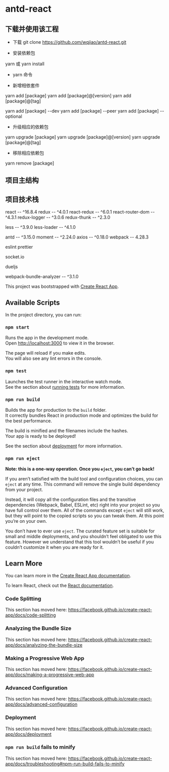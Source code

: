# antd-react

## 下载并使用该工程

* 下载
git clone https://github.com/wqjiao/antd-react.git

* 安装依赖包

yarn 或 yarn install

* yarn 命令

- 新增相依套件

yarn add [package]
yarn add [package]@[version]
yarn add [package]@[tag]

yarn add [package] --dev <!-- devDependencies -->
yarn add [package] --peer <!-- peerDependencies -->
yarn add [package] --optional <!-- optionalDependencies -->

- 升级相应的依赖包

yarn upgrade [package]
yarn upgrade [package]@[version]
yarn upgrade [package]@[tag]

- 移除相应依赖包

yarn remove [package]

## 项目主结构


## 项目技术栈

react -- ^16.8.4
redux -- ^4.0.1
react-redux -- ^6.0.1
react-router-dom -- ^4.3.1
redux-logger -- ^3.0.6
redux-thunk -- ^2.3.0

<!-- css 工具 -->
less -- ^3.9.0
less-loader -- ^4.1.0

antd -- ^3.15.0
moment -- ^2.24.0
axios -- ^0.18.0
webpack -- 4.28.3

<!-- 代码格式化 -->
eslint
prettier

<!-- socket 消息通知 -->
socket.io
<!-- DuelJS 通信 -->
dueljs

<!-- 代码分析工具 -->
webpack-bundle-analyzer -- ^3.1.0


This project was bootstrapped with [Create React App](https://github.com/facebook/create-react-app).

## Available Scripts

In the project directory, you can run:

### `npm start`

Runs the app in the development mode.<br>
Open [http://localhost:3000](http://localhost:3000) to view it in the browser.

The page will reload if you make edits.<br>
You will also see any lint errors in the console.

### `npm test`

Launches the test runner in the interactive watch mode.<br>
See the section about [running tests](https://facebook.github.io/create-react-app/docs/running-tests) for more information.

### `npm run build`

Builds the app for production to the `build` folder.<br>
It correctly bundles React in production mode and optimizes the build for the best performance.

The build is minified and the filenames include the hashes.<br>
Your app is ready to be deployed!

See the section about [deployment](https://facebook.github.io/create-react-app/docs/deployment) for more information.

### `npm run eject`

**Note: this is a one-way operation. Once you `eject`, you can’t go back!**

If you aren’t satisfied with the build tool and configuration choices, you can `eject` at any time. This command will remove the single build dependency from your project.

Instead, it will copy all the configuration files and the transitive dependencies (Webpack, Babel, ESLint, etc) right into your project so you have full control over them. All of the commands except `eject` will still work, but they will point to the copied scripts so you can tweak them. At this point you’re on your own.

You don’t have to ever use `eject`. The curated feature set is suitable for small and middle deployments, and you shouldn’t feel obligated to use this feature. However we understand that this tool wouldn’t be useful if you couldn’t customize it when you are ready for it.

## Learn More

You can learn more in the [Create React App documentation](https://facebook.github.io/create-react-app/docs/getting-started).

To learn React, check out the [React documentation](https://reactjs.org/).

### Code Splitting

This section has moved here: https://facebook.github.io/create-react-app/docs/code-splitting

### Analyzing the Bundle Size

This section has moved here: https://facebook.github.io/create-react-app/docs/analyzing-the-bundle-size

### Making a Progressive Web App

This section has moved here: https://facebook.github.io/create-react-app/docs/making-a-progressive-web-app

### Advanced Configuration

This section has moved here: https://facebook.github.io/create-react-app/docs/advanced-configuration

### Deployment

This section has moved here: https://facebook.github.io/create-react-app/docs/deployment

### `npm run build` fails to minify

This section has moved here: https://facebook.github.io/create-react-app/docs/troubleshooting#npm-run-build-fails-to-minify

